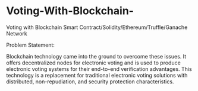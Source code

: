 # Voting-With-Blockchain-
Voting with Blockchain Smart Contract/Solidity/Ethereum/Truffle/Ganache Network

Problem Statement:

Blockchain technology came into the ground to overcome 
these issues. It offers decentralized nodes for electronic voting and is used to 
produce electronic voting systems for their end-to-end verification advantages. 
This technology is a replacement for traditional electronic voting solutions with 
distributed, non-repudiation, and security protection characteristics. 
